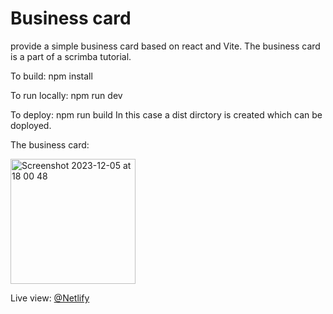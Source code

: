 # Business card

provide a simple business card based on react and Vite. The business card is a part of a scrimba tutorial.

To build:
npm install

To run locally:
npm run dev

To deploy:
npm run build
In this case a dist dirctory is created which can be doployed.

The business card:

<img width="200" style="display:block" alt="Screenshot 2023-12-05 at 18 00 48" src="https://github.com/balbatra/business-card/assets/104258488/b9cb8ba2-bf52-4451-8775-888ec2d4cfde">


Live view:
<a href="https://656daee2745efd41b473b775--lively-centaur-221ddc.netlify.app/" rel="nofollow">@Netlify</a>

